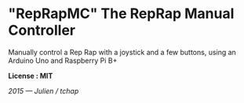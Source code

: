 # "RepRapMC" The RepRap Manual Controller

Manually control a Rep Rap with a joystick and a few buttons, using an Arduino Uno and Raspberry Pi B+



**License : MIT**

_2015 — Julien / tchap_